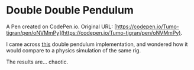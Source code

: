 # Double Double Pendulum

A Pen created on CodePen.io. Original URL: [https://codepen.io/Tumo-tigran/pen/oNVMmPy](https://codepen.io/Tumo-tigran/pen/oNVMmPy).

I came across [this](http://www.physicsandbox.com/projects/double-pendulum.html) double pendulum implementation, and wondered how it would compare to a physics simulation of the same rig.

The results are... chaotic.